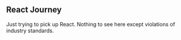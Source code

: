 ## React Journey

Just trying to pick up React. 
Nothing to see here except violations of industry standards. 
